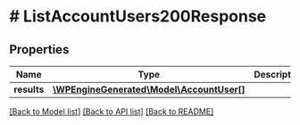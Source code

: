 # # ListAccountUsers200Response

## Properties

Name | Type | Description | Notes
------------ | ------------- | ------------- | -------------
**results** | [**\WPEngineGenerated\Model\AccountUser[]**](AccountUser.md) |  | [optional]

[[Back to Model list]](../../README.md#models) [[Back to API list]](../../README.md#endpoints) [[Back to README]](../../README.md)
